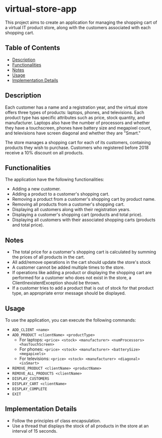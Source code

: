 # virtual-store-app

This project aims to create an application for managing the shopping cart of a virtual IT product store, along with the customers associated with each shopping cart.
## Table of Contents
- [Description](#description)
- [Functionalities](#functionalities)
- [Notes](#Notes)
- [Usage](#usage)
- [Implementation Details](#implementation-details)


## Description

Each customer has a name and a registration year, and the virtual store offers three types of products: laptops, phones, and televisions. Each product type has specific attributes such as price, stock quantity, and manufacturer. Laptops also have the number of processors and whether they have a touchscreen, phones have battery size and megapixel count, and televisions have screen diagonal and whether they are "Smart."

The store manages a shopping cart for each of its customers, containing products they wish to purchase. Customers who registered before 2018 receive a 10% discount on all products.

## Functionalities

The application have the following functionalities:

- Adding a new customer.
- Adding a product to a customer's shopping cart.
- Removing a product from a customer's shopping cart by product name.
- Removing all products from a customer's shopping cart.
- Displaying all customers along with their registration years.
- Displaying a customer's shopping cart (products and total price).
- Displaying all customers with their associated shopping carts (products and total price).

## Notes

- The total price for a customer's shopping cart is calculated by summing the prices of all products in the cart.
- All add/remove operations in the cart should update the store's stock 
- A customer cannot be added multiple times to the store.
- If operations like adding a product or displaying the shopping cart are performed for a customer who does not exist in the store, a ClientInexistentException should be thrown.
- If a customer tries to add a product that is out of stock for that product type, an appropriate error message should be displayed.

## Usage

To use the application, you can execute the following commands:

- `ADD_CLIENT <name>`
- `ADD_PRODUCT <clientName> <productType>`
  - For laptops: `<price> <stock> <manufacturer> <numProcessors> <hasTouchScreen>`
  - For phones: `<price> <stock> <manufacturer> <batterySize> <megapixels>`
  - For televisions: `<price> <stock> <manufacturer> <diagonal> <isSmart>`
- `REMOVE_PRODUCT <clientName> <productName>`
- `REMOVE_ALL_PRODUCTS <clientName>`
- `DISPLAY_CUSTOMERS`
- `DISPLAY_CART <clientName>`
- `DISPLAY_COMPLETE`
- `EXIT`

## Implementation Details

- Follow the principles of class encapsulation.
- Use a thread that displays the stock of all products in the store at an interval of 15 seconds.
